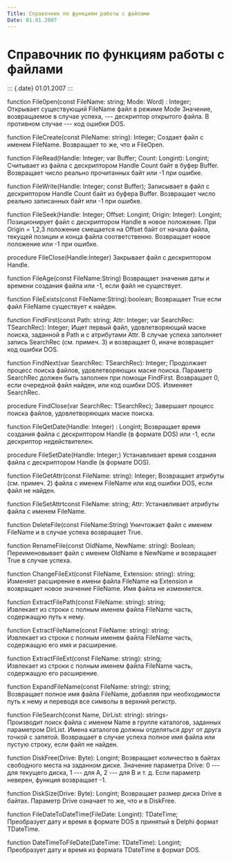```yaml
---
Title: Справочник по функциям работы с файлами
Date: 01.01.2007
---
```



Справочник по функциям работы с файлами
=======================================

::: {.date}
01.01.2007
:::

function File0pen(const FileName: string; Mode: Word) : Integer;      
 Открывает существующий FileName файл в режиме Mode  Значение,
возвращаемое в случае успеха, --- дескриптор открытого файла. В
противном случае --- код ошибки DOS.        

function FileCreate(const PileName: string): Integer;        Создает
файл с именем FileName. Возвращает то же, что и FileOpen.        

function FileRead(Handle: Integer; var Buffer; Count: Longint): Longint;
       Считывает из файла с дескриптором Handle Count байт в буфер
Buffer. Возвращает число реально прочитанных байт или -1 при ошибке.    
   

function FileWrite(Handle: Integer; const Buffer);        Записывает в
файл с дескриптором Handle Count байт из буфера Buffer. Возвращает число
реально записанных байт или -1 при ошибке.

function FileSeek(Handle: Integer; Offset: Longint; Origin: Integer):
Longint;        Позиционирует файл с дескриптором Handle в новое
положение. При Origin = 1,2,3 положение смещается на Offset байт от
начала файла, текущей позиции и конца файла соответственно. Возвращает
новое положение или -1 при ошибке.        

procedure FileClose(Handle:Integer)        Закрывает файл с дескриптором
Handle.

function FileAge(const FileName:String)        Возвращает значения даты
и времени создания файла или -1, если файл не существует.

function FileExists(const        FileName:String):boolean; Возвращает
True если файл FileName существует к найден.        

function FindFirst(const Path: string; Attr: Integer; var SearchRec:
TSearchRec): Integer;        Ищет первый файл, удовлетворяющий маске
поиска, заданной в Path и с атрибутами Attr. В случае успеха заполняет
запись SearchRec (см. примеч. 3) и возвращает 0, иначе возвращает код
ошибки DOS.        

function FindNext(var SearchRec: TSearchRec): Integer;        Продолжает
процесс поиска файлов, удовлетворяющих маске поиска. Параметр SearchRec
должен быть заполнен при помощи FindFirst. Возвращает 0, если очередной
файл найден, или код ошибки DOS. Изменяет SearchRec.        

procedure FindClose(var SearchRec: TSearchRec);        Завершает процесс
поиска файлов, удовлетворяющих маске поиска.        

function FileQetDate(Handle: Integer) : Longint;        Возвращает время
создания файла с дескриптором Handle (в формате DOS) или -1, если
дескриптор недействителен.        

procedure FileSetDate(Handle: Integer;)        Устанавливает время
создания файла с дескриптором Handle (в формате DOS).        

function FileGetAttr(const FileName: string): Integer;        Возвращает
атрибуты (см. примеч. 2) файла с именем FileName или код ошибки DOS,
если файл не найден.        

function FileSetAttrtconst FileName: string; Attr:        Устанавливает
атрибуты файла с именем FileName.        

function DeleteFile(const  FileName:String)        Уничтожает файл с
именем FileName и в случае успеха возвращает True.        

function RenameFile(const OldName, NewName: string): Boolean;      
 Переименовывает файл с именем OldName в NewName и возвращает True в
случае успеха.        

               

function ChangeFileExt(const FileName, Extension: string): string;      
 Изменяет расширение в имени файла FileName на Extension и возвращает
новое значение FileName. Имя файла не изменяется.        

function ExtractFilePath(const FileName: string): string;      
 Извлекает из строки с полным именем файла FileName часть, содержащую
путь к нему.

function ExtractFileName(const FileName: string): string;      
 Извлекает из строки с полным именем файла FileName часть, содержащую
его имя и расширение.

function ExtractFileExt(const FileName: string): string;      
 Извлекает из строки с полным именем файла FileName часть, содержащую
его расширение.        

function ExpandFileName(const FileName: string): string;      
 Возвращает полное имя файла FileName, добавляя при необходимости путь к
нему и переводя все символы в верхний регистр.        

function FileSearch(const Name, DirList: string): strings-      
 Производит поиск файла с именем Name в группе каталогов, заданных
параметром DirList. Имена каталогов должны отделяться друг от друга
точкой с запятой. Возвращает в случае успеха полное имя файла или пустую
строку, если файл не найден.        

function DiskFree(Drive: Byte): Longint;        Возвращает количество в
байтах свободного места на заданном диске. Значение параметра Drive: 0
--- для текущего диска, 1 --- для А, 2 --- для В и т. д. Если параметр
неверен, функция возвращает -1.

function DiskSize(Drive: Byte): Longint;        Возвращает размер диска
Drive в байтах. Параметр Drive означает то же, что и в DiskFree.

function FileDateToDateTime(FileDate: Longint): TDateTime;      
 Преобразует дату и время в формате DOS в принятый в Delphi формат
TDateTime.        

function DateTimeToFileDate(DateTime: TDateTime): Longint;      
 Преобразует дату и время из формата TDateTime в формат DOS.        
